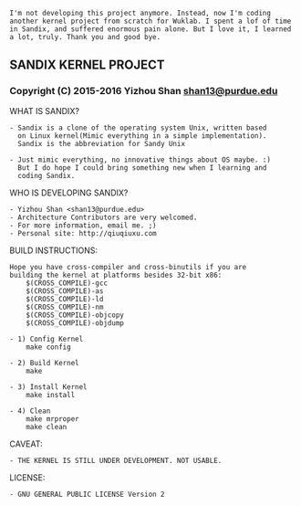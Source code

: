 `I'm not developing this project anymore. Instead, now I'm coding another
kernel project from scratch for Wuklab. I spent a lof of time in Sandix,
and suffered enormous pain alone. But I love it, I learned a lot, truly.
Thank you and good bye.`

##			SANDIX KERNEL PROJECT
###	Copyright (C) 2015-2016 Yizhou Shan <shan13@purdue.edu>

WHAT IS SANDIX?

	- Sandix is a clone of the operating system Unix, written based
	  on Linux kernel(Mimic everything in a simple implementation).
	  Sandix is the abbreviation for Sandy Unix

	- Just mimic everything, no innovative things about OS maybe. :)
	  But I do hope I could bring something new when I learning and
	  coding Sandix.

WHO IS DEVELOPING SANDIX?

	- Yizhou Shan <shan13@purdue.edu>
	- Architecture Contributors are very welcomed.
	- For more information, email me. ;)
	- Personal site: http://qiuqiuxu.com

BUILD INSTRUCTIONS:
	
	Hope you have cross-compiler and cross-binutils if you are
	building the kernel at platforms besides 32-bit x86:
		$(CROSS_COMPILE)-gcc
		$(CROSS_COMPILE)-as
		$(CROSS_COMPILE)-ld
		$(CROSS_COMPILE)-nm
		$(CROSS_COMPILE)-objcopy
		$(CROSS_COMPILE)-objdump

	- 1) Config Kernel
		make config
	
	- 2) Build Kernel
		make
	
	- 3) Install Kernel
		make install

	- 4) Clean
		make mrproper
		make clean

CAVEAT:

	- THE KERNEL IS STILL UNDER DEVELOPMENT. NOT USABLE.

LICENSE:

	- GNU GENERAL PUBLIC LICENSE Version 2

